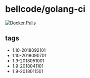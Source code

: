 # bellcode/golang-ci

[![Docker Pulls](https://img.shields.io/docker/pulls/bellcode/golang-ci.svg)](https://hub.docker.com/r/bellcode/golang-ci/)

## tags

- 1.10-2018092101
- 1.10-2018090701
- 1.9-2018051001
- 1.9-2018041101
- 1.9-2018011501
